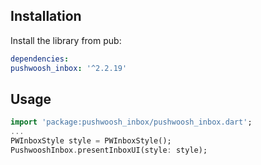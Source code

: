 ## Installation

Install the library from pub:

```yaml
dependencies:
pushwoosh_inbox: '^2.2.19'
```

## Usage
```dart
import 'package:pushwoosh_inbox/pushwoosh_inbox.dart';
...
PWInboxStyle style = PWInboxStyle();
PushwooshInbox.presentInboxUI(style: style);
```
